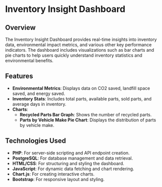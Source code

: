 # Inventory Insight Dashboard

## Overview

The Inventory Insight Dashboard provides real-time insights into inventory data, environmental impact metrics, and various other key performance indicators. The dashboard includes visualizations such as bar charts and pie charts to help users quickly understand inventory statistics and environmental benefits.

## Features

- **Environmental Metrics**: Displays data on CO2 saved, landfill space saved, and energy saved.
- **Inventory Stats**: Includes total parts, available parts, sold parts, and average days in inventory.
- **Charts**:
  - **Recycled Parts Bar Graph**: Shows the number of recycled parts.
  - **Parts by Vehicle Make Pie Chart**: Displays the distribution of parts by vehicle make.

## Technologies Used

- **PHP**: For server-side scripting and API endpoint creation.
- **PostgreSQL**: For database management and data retrieval.
- **HTML/CSS**: For structuring and styling the dashboard.
- **JavaScript**: For dynamic data fetching and chart rendering.
- **Chart.js**: For creating interactive charts.
- **Bootstrap**: For responsive layout and styling.


